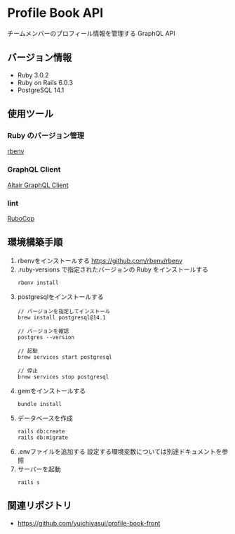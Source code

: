 # Profile Book API

チームメンバーのプロフィール情報を管理する GraphQL API

## バージョン情報

- Ruby 3.0.2
- Ruby on Rails 6.0.3
- PostgreSQL 14.1

## 使用ツール

### Ruby のバージョン管理

[rbenv](https://github.com/rbenv/rbenv)

### GraphQL Client

[Altair GraphQL Client](https://chrome.google.com/webstore/detail/altair-graphql-client/flnheeellpciglgpaodhkhmapeljopja)

### lint

[RuboCop](https://github.com/rubocop/rubocop)

## 環境構築手順
1. rbenvをインストールする 
   https://github.com/rbenv/rbenv
2. .ruby-versions で指定されたバージョンの Ruby をインストールする
   ```
   rbenv install
   ```
3. postgresqlをインストールする
   ```
   // バージョンを指定してインストール
   brew install postgresql@14.1

   // バージョンを確認
   postgres --version

   // 起動
   brew services start postgresql

   // 停止
   brew services stop postgresql
   ```
4. gemをインストールする
   ```
   bundle install
   ```
5. データベースを作成
   ```
   rails db:create
   rails db:migrate
   ```
6. .envファイルを追加する
設定する環境変数については別途ドキュメントを参照
7. サーバーを起動
   ```
   rails s
   ```

## 関連リポジトリ
- https://github.com/yuichiyasui/profile-book-front